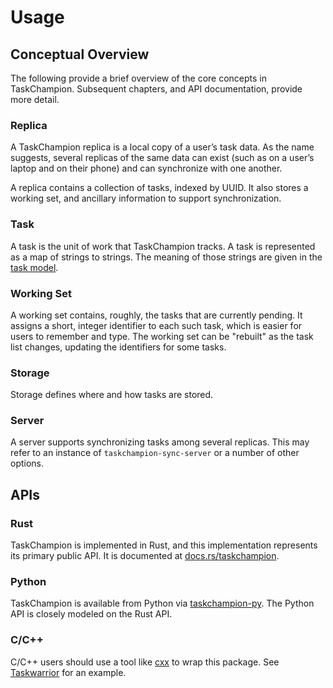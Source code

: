 # Usage

## Conceptual Overview

The following provide a brief overview of the core concepts in TaskChampion.
Subsequent chapters, and API documentation, provide more detail.

### Replica

A TaskChampion replica is a local copy of a user’s task data.
As the name suggests, several replicas of the same data can exist (such as on a user’s laptop and on their phone) and can synchronize with one another.

A replica contains a collection of tasks, indexed by UUID.
It also stores a working set, and ancillary information to support synchronization.

### Task

A task is the unit of work that TaskChampion tracks.
A task is represented as a map of strings to strings.
The meaning of those strings are given in the [task model](./tasks.md).

### Working Set

A working set contains, roughly, the tasks that are currently pending.
It assigns a short, integer identifier to each such task, which is easier for users to remember and type.
The working set can be "rebuilt" as the task list changes, updating the identifiers for some tasks.

### Storage

Storage defines where and how tasks are stored.

### Server

A server supports synchronizing tasks among several replicas.
This may refer to an instance of `taskchampion-sync-server` or a number of other options.

## APIs

### Rust

TaskChampion is implemented in Rust, and this implementation represents its
primary public API. It is documented at
[docs.rs/taskchampion](https://docs.rs/taskchampion/latest/taskchampion/).

### Python

TaskChampion is available from Python via
[taskchampion-py](https://pypi.org/project/taskchampion-py/). The Python API is
closely modeled on the Rust API.

### C/C++

C/C++ users should use a tool like [cxx](https://cxx.rs) to wrap this package.
See
[Taskwarrior](https://github.com/GothenburgBitFactory/taskwarrior/tree/develop/src/taskchampion-cpp)
for an example.
